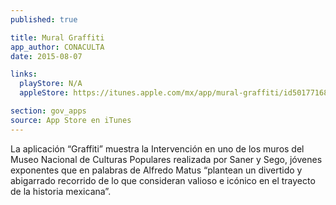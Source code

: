 ```yaml
---
published: true

title: Mural Graffiti
app_author: CONACULTA
date: 2015-08-07

links:
  playStore: N/A
  appleStore: https://itunes.apple.com/mx/app/mural-graffiti/id501771686?mt=8

section: gov_apps
source: App Store en iTunes
---
```

La aplicación “Graffiti” muestra la Intervención en uno de los muros del Museo Nacional de Culturas Populares realizada por Saner y Sego, jóvenes exponentes que en palabras de Alfredo Matus “plantean un divertido y abigarrado recorrido de lo que consideran valioso e icónico en el trayecto de la historia mexicana”.

